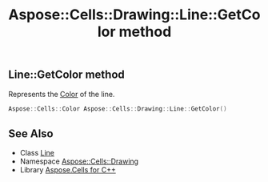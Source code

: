 ﻿---
title: Aspose::Cells::Drawing::Line::GetColor method
linktitle: GetColor
second_title: Aspose.Cells for C++ API Reference
description: 'Aspose::Cells::Drawing::Line::GetColor method. Represents the Color of the line in C++.'
type: docs
weight: 2800
url: /cpp/aspose.cells.drawing/line/getcolor/
---
## Line::GetColor method


Represents the [Color](../../../aspose.cells/color/) of the line.

```cpp
Aspose::Cells::Color Aspose::Cells::Drawing::Line::GetColor()
```

## See Also

* Class [Line](../)
* Namespace [Aspose::Cells::Drawing](../../)
* Library [Aspose.Cells for C++](../../../)
